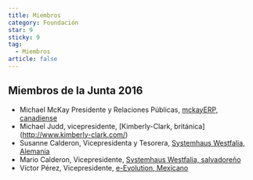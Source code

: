 ```yaml
---
title: Miembros
category: Foundación
star: 9
sticky: 9
tag:
  - Miembros
article: false
---
```


## Miembros de la Junta 2016

- Michael McKay Presidente y Relaciones Públicas, [mckayERP, canadiense](http://www.mckayerp.com/)
- Michael Judd, vicepresidente, [Kimberly-Clark, británica] (http://www.kimberly-clark.com/)
- Susanne Calderon, Vicepresidenta y Tesorera, [Systemhaus Westfalia, Alemania](http://www.westfalia-it.com/)
- Mario Calderon, Vicepresidente, [Systemhaus Westfalia, salvadoreño](http://www.westfalia-it.com/)
- Víctor Pérez, Vicepresidente, [e-Evolution, Mexicano](http://www.e-evolution.com/)
